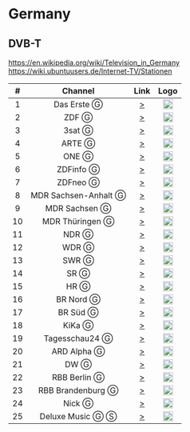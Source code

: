 <h1>Germany</h1>

<h2>DVB-T</h2>

https://en.wikipedia.org/wiki/Television_in_Germany
https://wiki.ubuntuusers.de/Internet-TV/Stationen

| #   | Channel        | Link  | Logo |
|:---:|:--------------:|:-----:|:-----:
| 1   | Das Erste Ⓖ   | [>](https://mcdn.daserste.de/daserste/de/master.m3u8) | <img height="20" src="https://i.imgur.com/kRq4CIF.png"/> |
| 2   | ZDF Ⓖ         | [>](http://zdf-hls-15.akamaized.net/hls/live/2016498/de/veryhigh/master.m3u8) | <img height="20" src="https://i.imgur.com/JosNLQ0.png"/> |
| 3   | 3sat Ⓖ        | [>](https://zdf-hls-18.akamaized.net/hls/live/2016501/dach/veryhigh/master.m3u8) | <img height="20" src="https://i.imgur.com/2r7GK0L.png"/> |
| 4   | ARTE Ⓖ        | [>](https://artesimulcast.akamaized.net/hls/live/2030993/artelive_de/index.m3u8) | <img height="20" src="https://i.imgur.com/fojjpeg.png"/> |
| 5   | ONE Ⓖ         | [>](https://mcdn.one.ard.de/ardone/hls/master.m3u8) | <img height="20" src="https://i.imgur.com/zu5gaQU.png"/> |
| 6   | ZDFinfo Ⓖ     | [>](https://zdf-hls-17.akamaized.net/hls/live/2016500/de/veryhigh/master.m3u8) | <img height="20" src="https://i.imgur.com/0jcN11J.png"/> |
| 7   | ZDFneo Ⓖ      | [>](https://zdf-hls-16.akamaized.net/hls/live/2016499/de/veryhigh/master.m3u8) | <img height="20" src="https://i.imgur.com/XMPIWeS.png"/> |
| 8   | MDR Sachsen-Anhalt Ⓖ      | [>](https://mdrtvsahls.akamaized.net/hls/live/2016879/mdrtvsa/master.m3u8) | <img height="20" src="https://raw.githubusercontent.com/cytec/tvlogos/master/mdr.png"/> |
| 9   | MDR Sachsen Ⓖ      | [>](https://mdrtvsnhls.akamaized.net/hls/live/2016928/mdrtvsn/master.m3u8) | <img height="20" src="https://raw.githubusercontent.com/cytec/tvlogos/master/mdr.png"/> |
| 10   | MDR Thüringen Ⓖ      | [>](https://mdrtvthhls.akamaized.net/hls/live/2016880/mdrtvth/master.m3u8) | <img height="20" src="https://raw.githubusercontent.com/cytec/tvlogos/master/mdr.png"/> |
| 11   | NDR Ⓖ      | [>](http://ndrfs-lh.akamaihd.net/i/ndrfs_nds@430233/master.m3u8) | <img height="20" src="https://raw.githubusercontent.com/cytec/tvlogos/master/ndr.png"/> |
| 12   | WDR Ⓖ      | [>](https://mcdn.wdr.de/wdr/wdrfs/de/master.m3u8) | <img height="20" src="https://raw.githubusercontent.com/cytec/tvlogos/master/wdr.png"/> |
| 13   | SWR Ⓖ      | [>](https://swrbwhls-i.akamaihd.net/hls/live/667638/swrbwd/master.m3u8) | <img height="20" src="https://raw.githubusercontent.com/cytec/tvlogos/master/swr.png"/> |
| 14   | SR Ⓖ      | [>](http://srlive24-lh.akamaihd.net/i/sr_universal02@107595/master.m3u8) | <img height="20" src="https://raw.githubusercontent.com/cytec/tvlogos/master/sr.png"/> |
| 15   | HR Ⓖ      | [>](https://hrhls.akamaized.net/hls/live/2024525/hrhls/master.m3u8) | <img height="20" src="https://raw.githubusercontent.com/cytec/tvlogos/master/hr.png"/> |
| 16   | BR Nord Ⓖ      | [>](http://brlive-lh.akamaihd.net/i/bfsnord_germany@119898/master.m3u8) | <img height="20" src="https://raw.githubusercontent.com/cytec/tvlogos/master/br.png"/> |
| 17   | BR Süd Ⓖ      | [>](http://mcdn.br.de/bfs_sued/de/master.m3u8) | <img height="20" src="https://raw.githubusercontent.com/cytec/tvlogos/master/br.png"/> |
| 18   | KiKa Ⓖ      | [>](https://kikageohls.akamaized.net/hls/live/2022693/livetvkika_de/master.m3u8) | <img height="20" src="https://raw.githubusercontent.com/cytec/tvlogos/master/kika.png"/> |
| 19   | Tagesschau24 Ⓖ      | [>](http://tagesschau-lh.akamaihd.net/i/tagesschau_1@119231/master.m3u8) | <img height="20" src="https://raw.githubusercontent.com/cytec/tvlogos/master/tagesschau24.png"/> |
| 20   | ARD Alpha Ⓖ      | [>](http://brlive-lh.akamaihd.net/i/bralpha_germany@119899/master.m3u8) | <img height="20" src="https://raw.githubusercontent.com/cytec/tvlogos/master/br-alpha.png"/> |
| 21   | DW Ⓖ      | [>](http://dwstream6-lh.akamaihd.net/i/dwstream6_live@123962/master.m3u8) | <img height="20" src="https://upload.wikimedia.org/wikipedia/commons/thumb/6/69/Deutsche_Welle_Logo.svg/320px-Deutsche_Welle_Logo.svg.png"/> |
| 22   | RBB Berlin Ⓖ      | [>](https://rbb-hls-berlin.akamaized.net/hls/live/2017824/rbb_berlin/master.m3u8) | <img height="20" src="https://raw.githubusercontent.com/cytec/tvlogos/master/rbb.png"/> |
| 23   | RBB Brandenburg Ⓖ      | [>](https://rbb-hls-brandenburg.akamaized.net/hls/live/2017825/rbb_brandenburg/master.m3u8) | <img height="20" src="https://raw.githubusercontent.com/cytec/tvlogos/master/rbb.png"/> |
| 24   | Nick Ⓖ      | [>](http://unilivemtveu-lh.akamaihd.net/i/nickde_1@448749/master.m3u8) | <img height="20" src="https://i.imgur.com/mhldfsB.png"/> |
| 25   | Deluxe Music Ⓖ Ⓢ      | [>](https://1000338copo-app2749759488.r53.cdn.tv1.eu/1000518lf/1000338copo/live/app2749759488/w2928771075/live247.smil/playlist.m3u8) | <img height="20" src="https://i.imgur.com/E65GQN9.png"/> |
